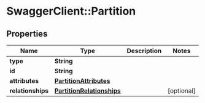 # SwaggerClient::Partition

## Properties
Name | Type | Description | Notes
------------ | ------------- | ------------- | -------------
**type** | **String** |  | 
**id** | **String** |  | 
**attributes** | [**PartitionAttributes**](PartitionAttributes.md) |  | 
**relationships** | [**PartitionRelationships**](PartitionRelationships.md) |  | [optional] 

